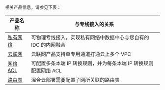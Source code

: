 相关产品信息，请参见下表：

| 产品名称 | 与专线接入的关系 |
|---------|---------|
| [私有网络](https://intl.cloud.tencent.com/document/product/215/535) | 可物理专线接入，实现私有网络中数据中心与您自有的 IDC 的内网融合 |
| [云联网](https://intl.cloud.tencent.com/document/product/1003/30049) |  云联网产品支持单专用通道打通云上多个 VPC |
| [网络 ACL](https://intl.cloud.tencent.com/document/product/215/5132) | 可配置多条本端 IP 转换规则，并为每条本端 IP 转换规则配置网络 ACL |
| [路由表](https://intl.cloud.tencent.com/document/product/215/4954) | 混合云部署需要配置子网所关联的路由表 |

